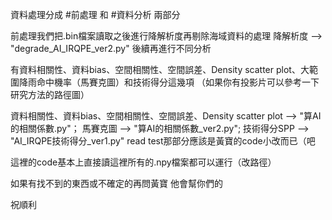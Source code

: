 資料處理分成 #前處理 和 #資料分析 兩部分

前處理我們把.bin檔案讀取之後進行降解析度再剔除海域資料的處理
降解析度 --> "degrade_AI_IRQPE_ver2.py"
後續再進行不同分析

有資料相關性、資料bias、空間相關性、空間誤差、Density scatter plot、大範圍降雨命中機率（馬賽克圖）和技術得分這幾項
（如果你有投影片可以參考一下研究方法的路徑圖）

資料相關性、資料bias、空間相關性、空間誤差、Density scatter plot --> "算AI的相關係數.py"；
馬賽克圖                                                      --> "算AI的相關係數_ver2.py";
技術得分SPP                                                   --> "AI_IRQPE技術得分_ver1.py"
read test那部分應該是黃寶的code小改而已（吧

這裡的code基本上直接讀這裡所有的.npy檔案都可以運行（改路徑）

如果有找不到的東西或不確定的再問黃寶
他會幫你們的

祝順利
